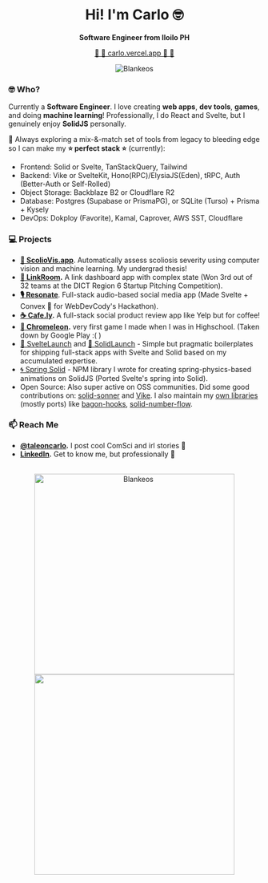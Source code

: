 <h1 align="center">Hi! I'm Carlo 🤓</h1>
<p align="center"><b>Software Engineer from Iloilo PH</b></p>
<p align="center">
  <a href="https://carlo.vercel.app/" target="_blank">🔷 🔹 carlo.vercel.app 🔹 🔷</a> 
</p>
<p align="center"><img src="https://komarev.com/ghpvc/?username=blankeos&label=Profile+Views&color=3b82f6&style=for-the-badge" alt="Blankeos" /></p>

### 🤓 Who?

Currently a **Software Engineer**. I love creating **web apps**, **dev tools**, **games**, and doing **machine learning**! 
Professionally, I do React and Svelte, but I genuinely enjoy **SolidJS** personally.

🔭 Always exploring a mix-&-match set of tools from legacy to bleeding edge so I can make my **⭐️ perfect stack ⭐️** (currently):
- Frontend: Solid or Svelte, TanStackQuery, Tailwind
- Backend: Vike or SvelteKit, Hono(RPC)/ElysiaJS(Eden), tRPC, Auth (Better-Auth or Self-Rolled)
- Object Storage: Backblaze B2 or Cloudflare R2
- Database: Postgres (Supabase or PrismaPG), or SQLite (Turso) + Prisma + Kysely
- DevOps: Dokploy (Favorite), Kamal, Caprover, AWS SST, Cloudflare

### 💻 Projects

- **[🦴 ScolioVis.app](https://scoliovis.app/)**. Automatically assess scoliosis severity using computer vision and machine learning. My undergrad thesis!
- **[📘 LinkRoom](https://linkroom.vercel.app/).** A link dashboard app with complex state (Won 3rd out of 32 teams at the DICT Region 6 Startup Pitching Competition).
- **[🎙️ Resonate](https://resonate-social.vercel.app/)**. Full-stack audio-based social media app (Made Svelte + Convex 🧡 for WebDevCody's Hackathon).
- **[☕ Cafe.ly](https://cafely.vercel.app).** A full-stack social product review app like Yelp but for coffee!
- **[🦎 Chromeleon](https://play.google.com/store/apps/details?id=com.DigikattStudios.Chromeleon&hl=en&gl=US).** very first game I made when I was in Highschool. (Taken down by Google Play :( )
-  [🧡 SvelteLaunch](https://github.com/blankeos/svelte-launch) and [💙 SolidLaunch](github.com/blankeos/solid-launch) - Simple but pragmatic boilerplates for shipping full-stack apps with Svelte and Solid based on my accumulated expertise.
-  [🌀 Spring Solid](https://www.npmjs.com/package/spring-solid) - NPM library I wrote for creating spring-physics-based animations on SolidJS (Ported Svelte's spring into Solid).
-  Open Source: Also super active on OSS communities. Did some good contributions on: [solid-sonner](https://github.com/wobsoriano/solid-sonner/pull/16) and [Vike](https://github.com/vikejs/vike-solid/pull/86). I also maintain my [own libraries](https://www.npmjs.com/~blankeos) (mostly ports) like [bagon-hooks](https://github.com/blankeos/bagon-hooks), [solid-number-flow](github.com/blankeos/solid-number-flow). 

### 📫 Reach Me

- **[@taleoncarlo](https://instagram.com/taleoncarlo/).** I post cool ComSci and irl stories 🚀
- **[LinkedIn](https://www.linkedin.com/in/carlotaleon/).** Get to know me, but professionally 🧐

<br />
<div align="center">
<a href="https://github.com/anuraghazra/github-readme-stats">
    <img width="400" src="https://github-readme-stats.vercel.app/api?username=blankeos&show_icons=true&theme=dark&count_private=true&include_all_commits=false&border_radius=5&border_color=3B82F6&icon_color=3B82F6&title_color=3B82F6&text_color=ffffff" alt="Blankeos" />
</a>
<a href="https://git.io/streak-stats">
    <img width="400" src="https://streak-stats.demolab.com?user=Blankeos&theme=dark&border_radius=5&ring=3B82F6&currStreakLabel=3B82F6&border=3B82F6&fire=3B82F6" />
</a>
</div>
